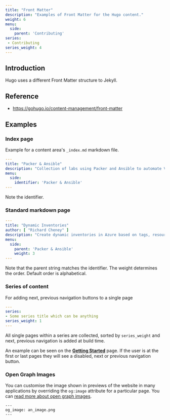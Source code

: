 ```yaml
---
title: "Front Matter"
description: "Examples of Front Matter for the Hugo content."
weight: 6
menu:
  side:
    parent: 'Contributing'
series:
 - Contributing
series_weight: 4
---
```


## Introduction

Hugo uses a different Front Matter structure to Jekyll.

## Reference

* <https://gohugo.io/content-management/front-matter>

## Examples

### Index page

Example for a content area's `_index.md` markdown file.

```yaml
---
title: "Packer & Ansible"
description: "Collection of labs using Packer and Ansible to automate VM image creation."
menu:
  side:
    identifier: 'Packer & Ansible'
---
```

Note the identifier.

### Standard markdown page

```yaml
---
title: "Dynamic Inventories"
author: [ "Richard Cheney" ]
description: "Create dynamic inventories in Azure based on tags, resource groups and more."
menu:
  side:
    parent: 'Packer & Ansible'
    weight: 3
---
```

Note that the parent string matches the identifier. The weight determines the order. Default order is alphabetical.

### Series of content

For adding next, previous navigation buttons to a single page

```yaml
---
series:
- Some series title which can be anything
series_weight: 1
---
```

All single pages within a series are collected, sorted by `series_weight` and next, previous navigation is added at build time.

An example can be seen on the [**Getting Started**](/about/contributing/getting-started) page. If the user is at the first or last pages they will see a disabled, next or previous navigation button.

### Open Graph Images

You can customise the image shown in previews of the website in many applications by overriding the `og:image` attribute for a particular page. You can [read more about open graph images](https://ogp.me/).

```
---
og_image: an_image.png
---
```